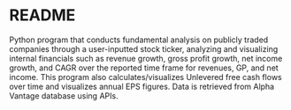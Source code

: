 # README
Python program that conducts fundamental analysis on publicly traded companies through a user-inputted stock ticker,
analyzing and visualizing internal financials such as revenue growth, gross profit growth, net income growth,
and CAGR over the reported time frame for revenues, GP, and net income. 
This program also calculates/visualizes Unlevered free cash flows over time and visualizes annual EPS figures.
Data is retrieved from Alpha Vantage database using APIs.
